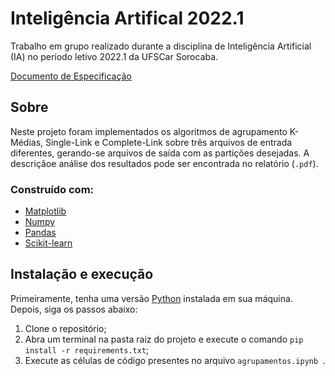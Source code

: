 # Inteligência Artifical 2022.1
Trabalho em grupo realizado durante a disciplina de Inteligência Artificial (IA) no período letivo 2022.1 da UFSCar Sorocaba.

[Documento de Especificação](https://docs.google.com/document/d/1L5gU47DqkQrit6gDEnjsdW7Njj6dpSWuWfL082h5RHI/edit)

## Sobre
Neste projeto foram implementados os algoritmos de agrupamento K-Médias, Single-Link e Complete-Link sobre três arquivos de entrada diferentes, gerando-se arquivos de saída com as partições desejadas. A descriçãoe análise dos resultados pode ser encontrada no relatório (```.pdf```).

### Construído com:
* [Matplotlib](https://matplotlib.org/)
* [Numpy](https://numpy.org/)
* [Pandas](https://pandas.pydata.org/)
* [Scikit-learn](https://scikit-learn.org/stable/)

## Instalação e execução
Primeiramente, tenha uma versão [Python](https://www.python.org/) instalada em sua máquina. Depois, siga os passos abaixo:<br>
1. Clone o repositório;
2. Abra um terminal na pasta raiz do projeto e execute o comando ```pip install -r requirements.txt```;
3. Execute as células de código presentes no arquivo ```agrupamentos.ipynb ```.
